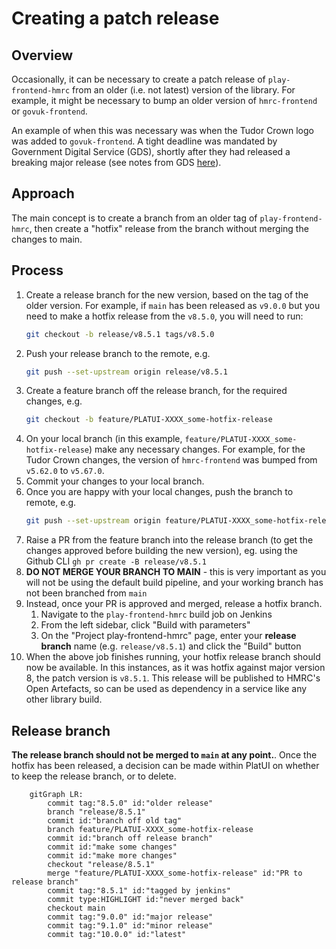 # Creating a patch release

## Overview
Occasionally, it can be necessary to create a patch release of `play-frontend-hmrc` from an older (i.e. not latest) 
version of the library. For example, it might be necessary to bump an older version of `hmrc-frontend` or `govuk-frontend`.

An example of when this was necessary was when the Tudor Crown logo was added to `govuk-frontend`. A tight deadline was 
mandated by Government Digital Service (GDS), shortly after they had released a breaking major release (see notes from 
GDS [here](https://us1.campaign-archive.com/?e=__test_email__&u=ada1bae4b177beb9e03502ced&id=2325298b37&utm_source=GOV.%E2%80%8CUK+Design+System&utm_campaign=aabdb157a5-FRONTEND_CROWN_05022024&utm_medium=email&utm_term=0_367f0a5723-aabdb157a5-536304558])).

## Approach

The main concept is to create a branch from an older tag of `play-frontend-hmrc`, then create a "hotfix" release from 
the branch without merging the changes to main. 

## Process

1. Create a release branch for the new version, based on the tag of the older version. For example, if `main` has been 
   released as `v9.0.0` but you need to make a hotfix release from the `v8.5.0`, you will need to run:
   ```bash
   git checkout -b release/v8.5.1 tags/v8.5.0
   ``` 
2. Push your release branch to the remote, e.g.
      ```bash
   git push --set-upstream origin release/v8.5.1
   ```
3. Create a feature branch off the release branch, for the required changes, e.g. 
      ```bash
   git checkout -b feature/PLATUI-XXXX_some-hotfix-release
   ```
4. On your local branch (in this example, `feature/PLATUI-XXXX_some-hotfix-release`) make any necessary changes. For example, for
   the Tudor Crown changes, the version of `hmrc-frontend` was bumped from `v5.62.0` to `v5.67.0`.
5. Commit your changes to your local branch.   
6. Once you are happy with your local changes, push the branch to remote, e.g. 
      ```bash
   git push --set-upstream origin feature/PLATUI-XXXX_some-hotfix-release
   ```  
7. Raise a PR from the feature branch into the release branch (to get the changes approved before building the new version), 
   eg. using the Github CLI `gh pr create -B release/v8.5.1`
8. **DO NOT MERGE YOUR BRANCH TO  MAIN** - this is very important as you will not be using the default build pipeline, 
   and your working branch has not been branched from `main`
9. Instead, once your PR is approved and merged, release a hotfix branch.
   1. Navigate to the `play-frontend-hmrc` build job on Jenkins
   2. From the left sidebar, click "Build with parameters"
   3. On the "Project play-frontend-hmrc" page, enter your **release branch** name (e.g. `release/v8.5.1`) and click
      the "Build" button
10. When the above job finishes running, your hotfix release branch should now be available. In this instances, as it was 
   hotfix against major version 8, the patch version is `v8.5.1`. This release will be published to HMRC's Open Artefacts,
   so can be used as dependency in a service like any other library build.

## Release branch
**The release branch should not be merged to `main` at any point.**. Once the hotfix has been released, a decision can be 
made within PlatUI on whether to keep the release branch, or to delete.

```mermaid
    gitGraph LR:
        commit tag:"8.5.0" id:"older release"
        branch "release/8.5.1"
        commit id:"branch off old tag"
        branch feature/PLATUI-XXXX_some-hotfix-release
        commit id:"branch off release branch"
        commit id:"make some changes"
        commit id:"make more changes"
        checkout "release/8.5.1"
        merge "feature/PLATUI-XXXX_some-hotfix-release" id:"PR to release branch"
        commit tag:"8.5.1" id:"tagged by jenkins"
        commit type:HIGHLIGHT id:"never merged back"
        checkout main
        commit tag:"9.0.0" id:"major release"
        commit tag:"9.1.0" id:"minor release"
        commit tag:"10.0.0" id:"latest"
```

